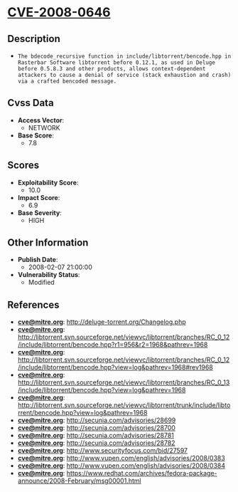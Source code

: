 
# [CVE-2008-0646](http://deluge-torrent.org/Changelog.php)

## Description

- `The bdecode_recursive function in include/libtorrent/bencode.hpp in Rasterbar Software libtorrent before 0.12.1, as used in Deluge before 0.5.8.3 and other products, allows context-dependent attackers to cause a denial of service (stack exhaustion and crash) via a crafted bencoded message.`

## Cvss Data

- **Access Vector**:
  - NETWORK
- **Base Score**:
  - 7.8

## Scores

- **Exploitability Score**:
  - 10.0
- **Impact Score**:
  - 6.9
- **Base Severity**:
  - HIGH

## Other Information

- **Publish Date**:
  - 2008-02-07 21:00:00
- **Vulnerability Status**:
  - Modified

## References

- **cve@mitre.org**: http://deluge-torrent.org/Changelog.php
- **cve@mitre.org**: http://libtorrent.svn.sourceforge.net/viewvc/libtorrent/branches/RC_0_12/include/libtorrent/bencode.hpp?r1=956&r2=1968&pathrev=1968
- **cve@mitre.org**: http://libtorrent.svn.sourceforge.net/viewvc/libtorrent/branches/RC_0_12/include/libtorrent/bencode.hpp?view=log&pathrev=1968#rev1968
- **cve@mitre.org**: http://libtorrent.svn.sourceforge.net/viewvc/libtorrent/branches/RC_0_13/include/libtorrent/bencode.hpp?view=log&pathrev=1968
- **cve@mitre.org**: http://libtorrent.svn.sourceforge.net/viewvc/libtorrent/trunk/include/libtorrent/bencode.hpp?view=log&pathrev=1968
- **cve@mitre.org**: http://secunia.com/advisories/28699
- **cve@mitre.org**: http://secunia.com/advisories/28700
- **cve@mitre.org**: http://secunia.com/advisories/28781
- **cve@mitre.org**: http://secunia.com/advisories/28782
- **cve@mitre.org**: http://www.securityfocus.com/bid/27597
- **cve@mitre.org**: http://www.vupen.com/english/advisories/2008/0383
- **cve@mitre.org**: http://www.vupen.com/english/advisories/2008/0384
- **cve@mitre.org**: https://www.redhat.com/archives/fedora-package-announce/2008-February/msg00001.html
